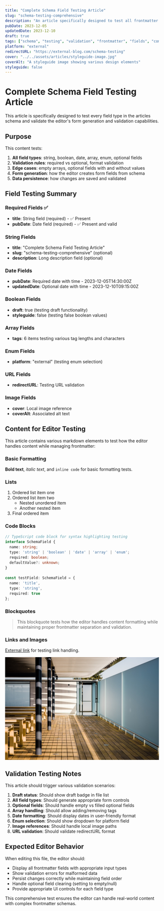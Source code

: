 ```yaml
---
title: "Complete Schema Field Testing Article"
slug: "schema-testing-comprehensive"
description: "An article specifically designed to test all frontmatter field types and schema validation in the editor"
pubDate: 2023-12-05
updatedDate: 2023-12-10
draft: true
tags: ["schema", "testing", "validation", "frontmatter", "fields", "comprehensive"]
platform: "external"
redirectURL: "https://external-blog.com/schema-testing"
cover: "../../assets/articles/styleguide-image.jpg"
coverAlt: "A styleguide image showing various design elements"
styleguide: false
---
```


# Complete Schema Field Testing Article

This article is specifically designed to test every field type in the articles schema and validate the editor's form generation and validation capabilities.

## Purpose

This content tests:

1. **All field types**: string, boolean, date, array, enum, optional fields
2. **Validation rules**: required vs optional, format validation
3. **Edge cases**: empty arrays, optional fields with and without values
4. **Form generation**: how the editor creates form fields from schema
5. **Data persistence**: how changes are saved and validated

## Field Testing Summary

### Required Fields ✅
- **title**: String field (required) - ✅ Present
- **pubDate**: Date field (required) - ✅ Present and valid

### String Fields
- **title**: "Complete Schema Field Testing Article"
- **slug**: "schema-testing-comprehensive" (optional)
- **description**: Long description field (optional)

### Date Fields
- **pubDate**: Required date with time - 2023-12-05T14:30:00Z
- **updatedDate**: Optional date with time - 2023-12-10T09:15:00Z

### Boolean Fields
- **draft**: true (testing draft functionality)
- **styleguide**: false (testing false boolean values)

### Array Fields
- **tags**: 6 items testing various tag lengths and characters

### Enum Fields
- **platform**: "external" (testing enum selection)

### URL Fields
- **redirectURL**: Testing URL validation

### Image Fields
- **cover**: Local image reference
- **coverAlt**: Associated alt text

## Content for Editor Testing

This article contains various markdown elements to test how the editor handles content while managing frontmatter:

### Basic Formatting

**Bold text**, *italic text*, and `inline code` for basic formatting tests.

### Lists

1. Ordered list item one
2. Ordered list item two
   - Nested unordered item
   - Another nested item
3. Final ordered item

### Code Blocks

```typescript
// TypeScript code block for syntax highlighting testing
interface SchemaField {
  name: string;
  type: 'string' | 'boolean' | 'date' | 'array' | 'enum';
  required: boolean;
  defaultValue?: unknown;
}

const testField: SchemaField = {
  name: 'title',
  type: 'string',
  required: true
};
```

### Blockquotes

> This blockquote tests how the editor handles content formatting while maintaining proper frontmatter separation and validation.

### Links and Images

[External link](https://astro.build) for testing link handling.

![Test image](../../assets/articles/styleguide-image.jpg "Test image for editor")

## Validation Testing Notes

This article should trigger various validation scenarios:

1. **Draft status**: Should show draft badge in file list
2. **All field types**: Should generate appropriate form controls
3. **Optional fields**: Should handle empty vs filled optional fields
4. **Array handling**: Should allow adding/removing tags
5. **Date formatting**: Should display dates in user-friendly format
6. **Enum selection**: Should show dropdown for platform field
7. **Image references**: Should handle local image paths
8. **URL validation**: Should validate redirectURL format

## Expected Editor Behavior

When editing this file, the editor should:

- Display all frontmatter fields with appropriate input types
- Show validation errors for malformed data
- Persist changes correctly while maintaining field order
- Handle optional field clearing (setting to empty/null)
- Provide appropriate UI controls for each field type

This comprehensive test ensures the editor can handle real-world content with complex frontmatter schemas.
